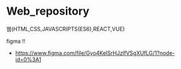 # Web_repository
웹(HTML,CSS,JAVASCRIPTS(ES6),REACT,VUE)

figma !!
- https://www.figma.com/file/Gyo4KelSrHJzlfVSgXUfLG/1?node-id=0%3A1
